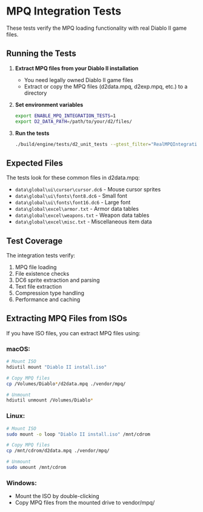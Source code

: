 # MPQ Integration Tests

These tests verify the MPQ loading functionality with real Diablo II game files.

## Running the Tests

1. **Extract MPQ files from your Diablo II installation**
   - You need legally owned Diablo II game files
   - Extract or copy the MPQ files (d2data.mpq, d2exp.mpq, etc.) to a directory

2. **Set environment variables**
   ```bash
   export ENABLE_MPQ_INTEGRATION_TESTS=1
   export D2_DATA_PATH=/path/to/your/d2/files/
   ```

3. **Run the tests**
   ```bash
   ./build/engine/tests/d2_unit_tests --gtest_filter="RealMPQIntegrationTest.*"
   ```

## Expected Files

The tests look for these common files in d2data.mpq:
- `data\global\ui\cursor\cursor.dc6` - Mouse cursor sprites
- `data\global\ui\fonts\font8.dc6` - Small font
- `data\global\ui\fonts\font16.dc6` - Large font  
- `data\global\excel\armor.txt` - Armor data tables
- `data\global\excel\weapons.txt` - Weapon data tables
- `data\global\excel\misc.txt` - Miscellaneous item data

## Test Coverage

The integration tests verify:
1. MPQ file loading
2. File existence checks
3. DC6 sprite extraction and parsing
4. Text file extraction
5. Compression type handling
6. Performance and caching

## Extracting MPQ Files from ISOs

If you have ISO files, you can extract MPQ files using:

### macOS:
```bash
# Mount ISO
hdiutil mount "Diablo II install.iso"

# Copy MPQ files
cp /Volumes/Diablo*/d2data.mpq ./vendor/mpq/

# Unmount
hdiutil unmount /Volumes/Diablo*
```

### Linux:
```bash
# Mount ISO
sudo mount -o loop "Diablo II install.iso" /mnt/cdrom

# Copy MPQ files
cp /mnt/cdrom/d2data.mpq ./vendor/mpq/

# Unmount
sudo umount /mnt/cdrom
```

### Windows:
- Mount the ISO by double-clicking
- Copy MPQ files from the mounted drive to vendor/mpq/